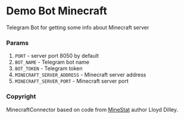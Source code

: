 Demo Bot Minecraft
==================

Telegram Bot for getting some info about Minecraft server

### Params

1) `PORT` - server port 8050 by default
2) `BOT_NAME` - Telegram bot name
3) `BOT_TOKEN` - Telegram token
4) `MINECRAFT_SERVER_ADDRESS` - Minecraft server address
5) `MINECRAFT_SERVER_PORT` - Minecraft server port

### Copyright 

MinecraftConnector based on code from [MineStat](https://github.com/FragLand/minestat/blob/master/Java/me/dilley/MineStat.java) author Lloyd Dilley.


  